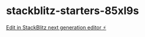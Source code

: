 # stackblitz-starters-85xl9s

[Edit in StackBlitz next generation editor ⚡️](https://stackblitz.com/~/github.com/crasjen/stackblitz-starters-85xl9s)